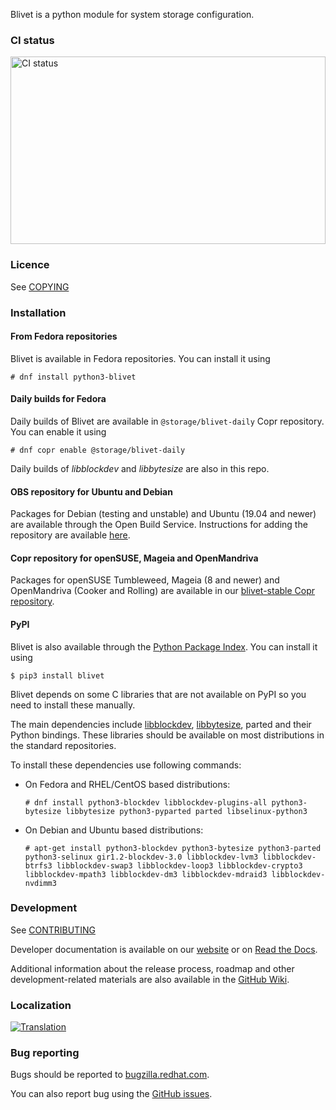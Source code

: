 Blivet is a python module for system storage configuration.

### CI status

<img alt="CI status" src="https://fedorapeople.org/groups/storage_apis/statuses/blivet-master.svg" width="100%" height="300ex" />

### Licence

See [COPYING](https://github.com/storaged-project/blivet/blob/master/COPYING)

### Installation

#### From Fedora repositories

Blivet is available in Fedora repositories. You can install it using

    # dnf install python3-blivet

#### Daily builds for Fedora

Daily builds of Blivet are available in `@storage/blivet-daily` Copr repository.
You can enable it using

    # dnf copr enable @storage/blivet-daily

Daily builds of _libblockdev_ and _libbytesize_ are also in this repo.

#### OBS repository for Ubuntu and Debian

Packages for Debian (testing and unstable) and Ubuntu (19.04 and newer) are available through the Open Build Service.
Instructions for adding the repository are available [here](https://software.opensuse.org/download.html?project=home:vtrefny&package=python3-blivet).

#### Copr repository for openSUSE, Mageia and OpenMandriva

Packages for openSUSE Tumbleweed, Mageia (8 and newer) and OpenMandriva (Cooker and Rolling) are available in our [blivet-stable Copr repository](https://copr.fedorainfracloud.org/coprs/g/storage/blivet-stable/).

#### PyPI

Blivet is also available through the [Python Package Index](https://pypi.org/project/blivet/).
You can install it using

    $ pip3 install blivet

Blivet depends on some C libraries that are not available on PyPI so you need to install these manually.

The main dependencies include [libblockdev](https://github.com/storaged-project/libblockdev), [libbytesize](https://github.com/storaged-project/libbytesize), parted and their Python bindings.
These libraries should be available on most distributions in the standard repositories.

To install these dependencies use following commands:

 * On Fedora and RHEL/CentOS based distributions:

       # dnf install python3-blockdev libblockdev-plugins-all python3-bytesize libbytesize python3-pyparted parted libselinux-python3
 * On Debian and Ubuntu based distributions:

       # apt-get install python3-blockdev python3-bytesize python3-parted python3-selinux gir1.2-blockdev-3.0 libblockdev-lvm3 libblockdev-btrfs3 libblockdev-swap3 libblockdev-loop3 libblockdev-crypto3 libblockdev-mpath3 libblockdev-dm3 libblockdev-mdraid3 libblockdev-nvdimm3

### Development

See [CONTRIBUTING](https://github.com/storaged-project/blivet/blob/master/CONTRIBUTING)

Developer documentation is available on our [website](http://storaged.org/blivet/) or on [Read the Docs](https://blivet.readthedocs.io/en/latest/).

Additional information about the release process, roadmap and other development-related materials are also available in the [GitHub Wiki](https://github.com/storaged-project/blivet/wiki).

### Localization

[![Translation](https://translate.fedoraproject.org/widgets/blivet/-/blivet-master/287x66-grey.png)](https://translate.fedoraproject.org/engage/blivet/?utm_source=widget)

### Bug reporting

Bugs should be reported to [bugzilla.redhat.com](https://bugzilla.redhat.com/enter_bug.cgi?product=Fedora&component=python-blivet).

You can also report bug using the [GitHub issues](https://github.com/storaged-project/blivet/issues).
